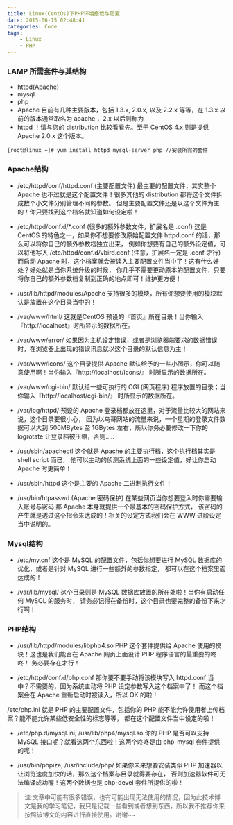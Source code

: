 ```yaml
---
title: Linux(CentOs)下PHP环境搭载与配置
date: 2015-06-15 02:48:41
categories: Code
tags:
	- Linux
	- PHP
---
```


### LAMP 所需套件与其结构

* httpd(Apache)
* mysql
* php
* Apache 目前有几种主要版本，包括 1.3.x, 2.0.x, 以及 2.2.x 等等，在 1.3.x 以前的版本通常取名为 apache ，2.x 以后则称为
* httpd ！请与您的 distribution 比较看看先。至于 CentOS 4.x 则是提供 Apache 2.0.x 这个版本。

``` shell
[root@linux ~]# yum install httpd mysql-server php //安装所需的套件
```

### Apache结构

* /etc/httpd/conf/httpd.conf (主要配置文件)
	最主要的配置文件，其实整个 Apache 也不过就是这个配置文件！很多其他的 distribution 都将这个文件拆成数个小文件分别管理不同的参数。 但是主要配置文件还是以这个文件为主的！你只要找到这个档名就知道如何设定啦！

* /etc/httpd/conf.d/*.conf (很多的额外参数文件，扩展名是 .conf)
	这是 CentOS 的特色之一，如果你不想要修改原始配置文件 httpd.conf 的话，那么可以将你自己的额外参数档独立出来， 例如你想要有自己的额外设定值，可以将他写入 /etc/httpd/conf.d/vbird.conf (注意，扩展名一定是 .conf 才行) 而启动 Apache 时，这个档案就会被读入主要配置文件当中了！这有什么好处？好处就是当你系统升级的时候， 你几乎不需要更动原本的配置文件，只要将你自己的额外参数档复制到正确的地点即可！维护更方便！

* /usr/lib/httpd/modules/Apache
	支持很多的模块，所有你想要使用的模块默认是放置在这个目录当中的！

* /var/www/html/
	这就是CentOS 预设的『首页』所在目录！当你输入『http://localhost』时所显示的数据所在。

* /var/www/error/
	如果因为主机设定错误，或者是浏览器端要求的数据错误时，在浏览器上出现的错误讯息就以这个目录的默认信息为主！

* /var/www/icons/
	这个目录提供 Apache 默认给予的一些小图示，你可以随意使用啊！当你输入『http://localhost/icons/』 时所显示的数据所在。

* /var/www/cgi-bin/
	默认给一些可执行的 CGI (网页程序) 程序放置的目录；当你输入『http://localhost/cgi-bin/』 时所显示的数据所在。

* /var/log/httpd/
	预设的 Apache 登录档都放在这里，对于流量比较大的网站来说，这个目录要很小心， 因为以鸟哥网站的流量来说，一个星期的登录文件数据可以大到 500MBytes 至 1GBytes 左右，所以你务必要修改一下你的 logrotate 让登录档被压缩，否则…..

* /usr/sbin/apachectl
	这个就是 Apache 的主要执行档，这个执行档其实是 shell script 而已， 他可以主动的侦测系统上面的一些设定值，好让你启动 Apache 时更简单！

* /usr/sbin/httpd
	这个是主要的 Apache 二进制执行文件！

* /usr/bin/htpasswd (Apache 密码保护)
	在某些网页当你想要登入时你需要输入账号与密码
	那 Apache 本身就提供一个最基本的密码保护方式， 该密码的产生就是透过这个指令来达成的！相关的设定方式我们会在 WWW 进阶设定当中说明的。

### Mysql结构

* /etc/my.cnf
	这个是 MySQL 的配置文件，包括你想要进行 MySQL 数据库的优化，或者是针对 MySQL 进行一些额外的参数指定， 都可以在这个档案里面达成的！

* /var/lib/mysql/
	这个目录则是 MySQL 数据库放置的所在处啦！当你有启动任何 MySQL 的服务时， 请务必记得在备份时，这个目录也要完整的备份下来才行啊！

### PHP结构

* /usr/lib/httpd/modules/libphp4.so
	PHP 这个套件提供给 Apache 使用的模块！这也是我们能否在 Apache 网页上面设计 PHP 程序语言的最重要的咚咚！ 务必要存在才行！

* /etc/httpd/conf.d/php.conf
	那你要不要手动将该模块写入 httpd.conf 当中？不需要的，因为系统主动将 PHP 设定参数写入这个档案中了！ 而这个档案会在 Apache 重新启动时被读入，所以 OK 的啦！

/etc/php.ini
	就是 PHP 的主要配置文件，包括你的 PHP 能不能允许使用者上传档案？能不能允许某些低安全性的标志等等， 都在这个配置文件当中设定的啦！

* /etc/php.d/mysql.ini, /usr/lib/php4/mysql.so
	你的 PHP 是否可以支持 MySQL 接口呢？就看这两个东西啦！这两个咚咚是由 php-mysql 套件提供的呢！

* /usr/bin/phpize, /usr/include/php/
	如果你未来想要安装类似 PHP 加速器以让浏览速度加快的话，那么这个档案与目录就得要存在， 否则加速器软件可无法编译成功喔！这两个数据也是 php-devel 套件所提供的啦！


> 注:文章中可能有很多错误，也有可能出现无法使用的情况，因为此技术博文是我的学习笔记，我只是记载一些看到或者想到东西，所以我不推荐你来按照该博文的内容进行直接使用。谢谢~~